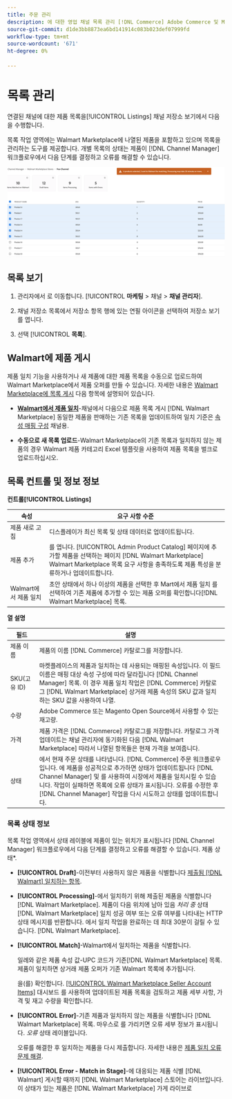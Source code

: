 ```yaml
---
title: 주문 관리
description: 에 대한 영업 채널 목록 관리 [!DNL Commerce] Adobe Commerce 및 Magento Open Source용 채널 관리자를 사용하여 저장합니다.
source-git-commit: d1de3bb8873ea6bd141914c083b023def07999fd
workflow-type: tm+mt
source-wordcount: '671'
ht-degree: 0%

---
```



# 목록 관리

연결된 채널에 대한 제품 목록을[!UICONTROL Listings] 채널 저장소 보기에서 다음을 수행합니다.

목록 작업 영역에는 Walmart Marketplace에 나열된 제품을 포함하고 있으며 목록을 관리하는 도구를 제공합니다. 개별 목록의 상태는 제품이 [!DNL Channel Manager] 워크플로우에서 다음 단계를 결정하고 오류를 해결할 수 있습니다.

![연결된 영업 채널에 대한 목록 페이지](assets/products-submit-for-matching.png)

## 목록 보기

1. 관리자에서 로 이동합니다. [!UICONTROL **마케팅** > 채널 > **채널 관리자**].

1. 채널 저장소 목록에서 저장소 항목 행에 있는 연필 아이콘을 선택하여 저장소 보기를 엽니다.

1. 선택 [!UICONTROL **목록**].


## Walmart에 제품 게시

제품 일치 기능을 사용하거나 새 제품에 대한 제품 목록을 수동으로 업로드하여 Walmart Marketplace에서 제품 오퍼를 만들 수 있습니다. 자세한 내용은 [Walmart Marketplace에 목록 게시](publish-listings-to-marketplace.md) 다음 항목에 설명되어 있습니다.

* **[Walmart에서 제품 일치](publish-listings-to-marketplace.md)**-채널에서 다음으로 제품 목록 게시 [!DNL Walmart Marketplace] 동일한 제품을 판매하는 기존 목록을 업데이트하여 일치 기준은 [속성 매핑 구성](map-product-attributes-for-matching.md) 채널용.

* **수동으로 새 목록 업로드**-Walmart Marketplace의 기존 목록과 일치하지 않는 제품의 경우 Walmart 제품 카테고리 Excel 템플릿을 사용하여 제품 목록을 벌크로 업로드하십시오.

## 목록 컨트롤 및 정보 정보

**컨트롤[!UICONTROL Listings]**

| **속성** | **요구 사항 수준** |
|---------------------------|---------------------------------------------------------------------------------------------------------------------------------------------------------------------------------------------------------------|
| 제품 새로 고침 | 디스플레이가 최신 목록 및 상태 데이터로 업데이트됩니다. |
| 제품 추가 | 를 엽니다. [!UICONTROL  Admin Product Catalog] 페이지에 추가할 제품을 선택하는 페이지 [!DNL Walmart Marketplace] Walmart Marketplace 목록 요구 사항을 충족하도록 제품 특성을 분류하거나 업데이트합니다. |
| Walmart에서 제품 일치 | 초안 상태에서 하나 이상의 제품을 선택한 후 Mart에서 제품 일치 를 선택하여 기존 제품에 추가할 수 있는 제품 오퍼를 확인합니다[!DNL Walmart Marketplace] 목록. |


**열 설명**

| **필드** | **설명** |
|-----------------|----------------------------------------------------------------------------------------------------------------------------------------------------------------------------------------------------------------------------------------------------------------------------------------------------------------------------------------------------------------------------------------------------------------|
| 제품 이름 | 제품의 이름 [!DNL Commerce] 카탈로그를 저장합니다. |
| SKU(고유 ID) | 마켓플레이스의 제품과 일치하는 데 사용되는 매핑된 속성입니다. 이 필드 이름은 매핑 대상 속성 구성에 따라 달라집니다 [!DNL Channel Manager] 목록. 이 경우 제품 일치 작업은 [!DNL Commerce] 카탈로그 [!DNL Walmart Marketplace]  상거래 제품 속성의 SKU 값과 일치하는 SKU 값을 사용하여 나열. |
| 수량 | Adobe Commerce 또는 Magento Open Source에서 사용할 수 있는 재고량. |
| 가격 | 제품 가격은 [!DNL Commerce] 카탈로그를 저장합니다. 카탈로그 가격 업데이트는 채널 관리자에 동기화된 다음 [!DNL Walmart Marketplace]  따라서 나열된 항목들은 현재 가격을 보여줍니다. |
| 상태 | 에서 현재 주문 상태를 나타냅니다. [!DNL Commerce] 주문 워크플로우입니다. 에 제품을 성공적으로 추가하면 상태가 업데이트됩니다 [!DNL Channel Manager] 및 를 사용하여 시장에서 제품을 일치시킬 수 있습니다. 작업이 실패하면 목록에 오류 상태가 표시됩니다. 오류를 수정한 후 [!DNL Channel Manager] 작업을 다시 시도하고 상태를 업데이트합니다. |


### 목록 상태 정보

목록 작업 영역에서 상태 레이블에 제품이 있는 위치가 표시됩니다 [!DNL Channel Manager] 워크플로우에서 다음 단계를 결정하고 오류를 해결할 수 있습니다. 제품 상태*.

* **[!UICONTROL Draft]**-이전부터 사용하지 않은 제품을 식별합니다 [제출됨 [!DNL Walmart] 일치하는 항목](publish-listings-to-marketplace.md#match-products).

* **[!UICONTROL Processing]**-에서 일치하기 위해 제출된 제품을 식별합니다 [!DNL Walmart Marketplace]. 제품이 다음 위치에 남아 있음 *처리 중* 상태 [!DNL Walmart Marketplace] 일치 성공 여부 또는 오류 여부를 나타내는 HTTP 상태 메시지를 반환합니다. 에서 일치 작업을 완료하는 데 최대 30분이 걸릴 수 있습니다. [!DNL Walmart Marketplace].

* **[!UICONTROL Match]**-Walmart에서 일치하는 제품을 식별합니다.

   일례와 같은 제품 속성 값-UPC 코드가 기존[!DNL Walmart Marketplace] 목록. 제품이 일치하면 상거래 제품 오퍼가 기존 Walmart 목록에 추가됩니다.

   을(를) 확인합니다. [[!UICONTROL Walmart Marketplace Seller Account Items]](https://seller.walmart.com/items-and-inventory/manage-items) 대시보드 를 사용하여 업데이트된 제품 목록을 검토하고 제품 세부 사항, 가격 및 재고 수량을 확인합니다.


* **[!UICONTROL Error]**-기존 제품과 일치하지 않는 제품을 식별합니다 [!DNL Walmart Marketplace] 목록. 마우스로 를 가리키면 오류 세부 정보가 표시됩니다. *오류* 상태 레이블입니다.

   오류를 해결한 후 일치하는 제품을 다시 제출합니다. 자세한 내용은 [제품 일치 오류 문제 해결](https://docs.google.com/document/d/1bEbCyVLXJQQsbZvEwetJvZKWQJOKoiw5Ia1uB4Bs4uo/edit#heading=h.sz6eji8z9vzy).

* **[!UICONTROL Error - Match in Stage]**-에 대응되는 제품 식별 [!DNL Walmart] 게시할 때까지 [!DNL Walmart Marketplace] 스토어는 라이브입니다. 이 상태가 있는 제품은 [!DNL Walmart Marketplace] 가게 라이브로



